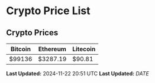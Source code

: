 # Crypto Price List

## Crypto Prices
| Bitcoin | Ethereum | Litecoin |
| ------- | -------- | -------- |
| $99136 | $3287.19 | $90.81 |
**Last Updated:** 2024-11-22 20:51 UTC
**Last Updated:** $DATE$
